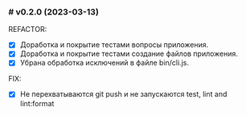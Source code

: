 ### # v0.2.0 (2023-03-13)

REFACTOR:

- [x] Доработка и покрытие тестами вопросы приложения.
- [x] Доработка и покрытие тестами создание файлов приложения.
- [x] Убрана обработка исключений в файле bin/cli.js.

FIX:

- [x] Не перехватываются git push и не запускаются test, lint and lint:format
